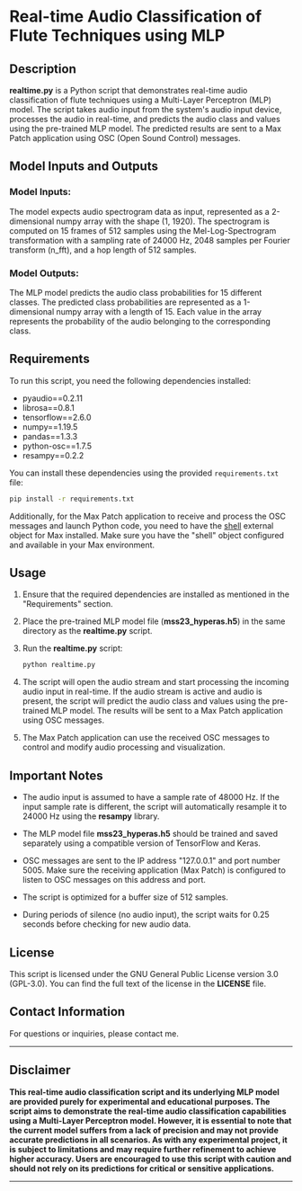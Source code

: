 # Real-time Audio Classification of Flute Techniques using MLP

## Description

**realtime.py** is a Python script that demonstrates real-time audio classification of flute techniques using a Multi-Layer Perceptron (MLP) model. The script takes audio input from the system's audio input device, processes the audio in real-time, and predicts the audio class and values using the pre-trained MLP model. The predicted results are sent to a Max Patch application using OSC (Open Sound Control) messages.

## Model Inputs and Outputs
### Model Inputs:
The model expects audio spectrogram data as input, represented as a 2-dimensional numpy array with the shape (1, 1920). The spectrogram is computed on 15 frames of 512 samples using the Mel-Log-Spectrogram transformation with a sampling rate of 24000 Hz, 2048 samples per Fourier transform (n_fft), and a hop length of 512 samples.

### Model Outputs:
The MLP model predicts the audio class probabilities for 15 different classes. The predicted class probabilities are represented as a 1-dimensional numpy array with a length of 15. Each value in the array represents the probability of the audio belonging to the corresponding class.

## Requirements

To run this script, you need the following dependencies installed:

- pyaudio==0.2.11
- librosa==0.8.1
- tensorflow==2.6.0
- numpy==1.19.5
- pandas==1.3.3
- python-osc==1.7.5
- resampy==0.2.2

You can install these dependencies using the provided `requirements.txt` file:

```bash
pip install -r requirements.txt
```
Additionally, for the Max Patch application to receive and process the OSC messages and launch Python code, you need to have the [shell](https://github.com/jeremybernstein/shell) external object for Max installed. Make sure you have the "shell" object configured and available in your Max environment.

## Usage

1. Ensure that the required dependencies are installed as mentioned in the "Requirements" section.

2. Place the pre-trained MLP model file (**mss23_hyperas.h5**) in the same directory as the **realtime.py** script.

3. Run the **realtime.py** script:

   ```bash
   python realtime.py
   ```

4. The script will open the audio stream and start processing the incoming audio input in real-time. If the audio stream is active and audio is present, the script will predict the audio class and values using the pre-trained MLP model. The results will be sent to a Max Patch application using OSC messages.

5. The Max Patch application can use the received OSC messages to control and modify audio processing and visualization.

## Important Notes

- The audio input is assumed to have a sample rate of 48000 Hz. If the input sample rate is different, the script will automatically resample it to 24000 Hz using the **resampy** library.

- The MLP model file **mss23_hyperas.h5** should be trained and saved separately using a compatible version of TensorFlow and Keras.

- OSC messages are sent to the IP address "127.0.0.1" and port number 5005. Make sure the receiving application (Max Patch) is configured to listen to OSC messages on this address and port.

- The script is optimized for a buffer size of 512 samples.

- During periods of silence (no audio input), the script waits for 0.25 seconds before checking for new audio data.


## License

This script is licensed under the GNU General Public License version 3.0 (GPL-3.0). You can find the full text of the license in the **LICENSE** file.

## Contact Information

For questions or inquiries, please contact me.

---

## Disclaimer

**This real-time audio classification script and its underlying MLP model are provided purely for experimental and educational purposes. The script aims to demonstrate the real-time audio classification capabilities using a Multi-Layer Perceptron model. However, it is essential to note that the current model suffers from a lack of precision and may not provide accurate predictions in all scenarios. As with any experimental project, it is subject to limitations and may require further refinement to achieve higher accuracy. Users are encouraged to use this script with caution and should not rely on its predictions for critical or sensitive applications.**

---

